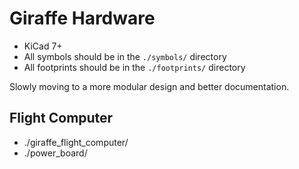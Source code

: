 # Giraffe Hardware

- KiCad 7+
- All symbols should be in the `./symbols/` directory
- All footprints should be in the `./footprints/` directory

Slowly moving to a more modular design and better documentation.

## Flight Computer
- ./giraffe_flight_computer/
- ./power_board/